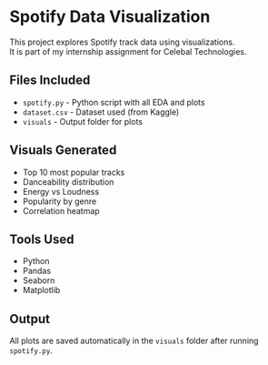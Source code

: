 # Spotify Data Visualization 

This project explores Spotify track data using visualizations.  
It is part of my internship assignment for Celebal Technologies.

## Files Included
- `spotify.py` - Python script with all EDA and plots
- `dataset.csv` - Dataset used (from Kaggle)
- `visuals` - Output folder for plots

##  Visuals Generated
- Top 10 most popular tracks
- Danceability distribution
- Energy vs Loudness
- Popularity by genre
- Correlation heatmap

##  Tools Used
- Python
- Pandas
- Seaborn
- Matplotlib

##  Output
All plots are saved automatically in the `visuals` folder after running `spotify.py`.
